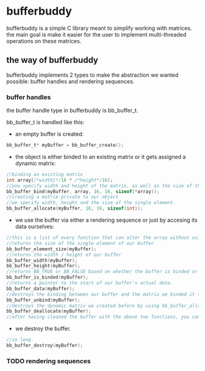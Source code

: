 # bufferbuddy
bufferbuddy is a simple C library meant to simplify working with matrices.
the main goal is make it easier for the user to implement multi-threaded operations on these matrices.

## the way of bufferbuddy
bufferbuddy implements 2 types to make the abstraction we wanted possible: buffer handles and rendering sequences.

### buffer handles
the buffer handle type in bufferbuddy is bb_buffer_t.

bb_buffer_t is handled like this:
- an empty buffer is created:
```c
bb_buffer_t* myBuffer = bb_buffer_create();
```
- the object is either binded to an existing matrix or it gets assigned a dynamic matrix:
```c
//binding an existing matrix
int array[/*width}*/16 * /*height*/16];
//you specify width and height of the matrix, as well as the size of the single element.
bb_buffer_bind(myBuffer, array, 16, 16, sizeof(*array));
//creating a matrix private to our object
//we specify width, height and the size of the single element.
bb_buffer_allocate(myBuffer, 16, 16, sizeof(int));
```
- we use the buffer via either a rendering sequence or just by accesing its data ourselves:
```c
//this is a list of every function that can alter the array without using a rendering sequence
//returns the size of the single element of our buffer
bb_buffer_element_size(myBuffer);
//returns the width / height of our buffer
bb_buffer_width(myBuffer);
bb_buffer_height(myBuffer);
//returns BB_TRUE or BB_FALSE based on whether the buffer is binded or has been generated.
bb_buffer_is_binded(myBuffer);
//returns a pointer to the start of our buffer's actual data.
bb_buffer_data(myBuffer);
//destroys the binding between our buffer and the matrix we binded it to.
bb_buffer_unbind(myBuffer);
//destroys the dynamic matrix we created before by using bb_buffer_allocate
bb_buffer_deallocate(myBuffer);
//after having cleaned the buffer with the above two functions, you can always bind it or allocate it.
```
- we destroy the buffer.
```c
//so long.
bb_buffer_destroy(myBuffer);
```

### TODO rendering sequences

